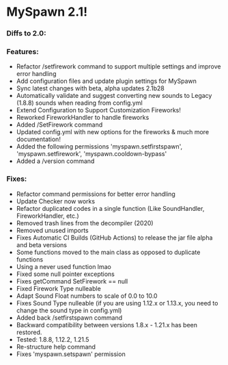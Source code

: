 # MySpawn 2.1!

### Diffs to 2.0:

### Features:

- Refactor /setfirework command to support multiple settings and improve error handling
- Add configuration files and update plugin settings for MySpawn
- Sync latest changes with beta, alpha updates 2.1b28
- Automatically validate and suggest converting new sounds to Legacy (1.8.8) sounds when reading from
  config.yml
- Extend Configuration to Support Customization Fireworks!
- Reworked FireworkHandler to handle fireworks
- Added /SetFirework command
- Updated config.yml with new options for the fireworks & much more documentation!
- Added the following permissions 'myspawn.setfirstspawn', 'myspawn.setfirework', 'myspawn.cooldown-bypass'
- Added a /version command

### Fixes:
- Refactor command permissions for better error handling
- Update Checker now works
- Refactor duplicated codes in a single function (Like SoundHandler, FireworkHandler, etc.)
- Removed trash lines from the decompiler (2020)
- Removed unused imports
- Fixes Automatic CI Builds (GitHub Actions) to release the jar file alpha and beta versions
- Some functions moved to the main class as opposed to duplicate functions
- Using a never used function lmao
- Fixed some null pointer exceptions
- Fixes getCommand SetFirework == null
- Fixed Firework Type nulleable
- Adapt Sound Float numbers to scale of 0.0 to 10.0
- Fixes Sound Type nulleable (if you are using 1.12.x or 1.13.x, you need to change the sound type in
  config.yml)
- Added back /setfirstspawn command
- Backward compatibility between versions 1.8.x - 1.21.x has been restored.
- Tested: 1.8.8, 1.12.2, 1.21.5
- Re-structure help command
- Fixes 'myspawn.setspawn' permission
